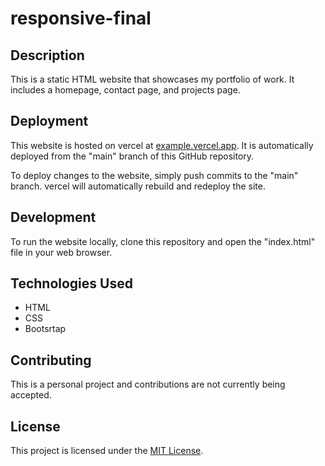 # responsive-final

## Description

This is a static HTML website that showcases my portfolio of work. It includes a homepage, contact page, and projects page.

## Deployment

This website is hosted on vercel at [example.vercel.app](https://example.vercel.app/). It is automatically deployed from the "main" branch of this GitHub repository.

To deploy changes to the website, simply push commits to the "main" branch. vercel will automatically rebuild and redeploy the site.

## Development

To run the website locally, clone this repository and open the "index.html" file in your web browser.

## Technologies Used

- HTML
- CSS
- Bootsrtap

## Contributing

This is a personal project and contributions are not currently being accepted.

## License

This project is licensed under the [MIT License](LICENSE).
